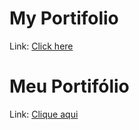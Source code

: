 # My Portifolio
Link: [Click here](https://gugup4ulino.github.io/my-portfolio/)

# Meu Portifólio
Link: [Clique aqui](https://gugup4ulino.github.io/my-portfolio/)
